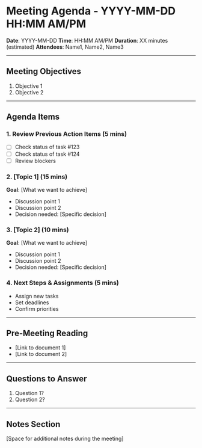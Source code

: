 # Meeting Agenda - YYYY-MM-DD HH:MM AM/PM

**Date**: YYYY-MM-DD
**Time**: HH:MM AM/PM
**Duration**: XX minutes (estimated)
**Attendees**: Name1, Name2, Name3

---

## Meeting Objectives
1. Objective 1
2. Objective 2

---

## Agenda Items

### 1. Review Previous Action Items (5 mins)
- [ ] Check status of task #123
- [ ] Check status of task #124
- [ ] Review blockers

### 2. [Topic 1] (15 mins)
**Goal**: [What we want to achieve]
- Discussion point 1
- Discussion point 2
- Decision needed: [Specific decision]

### 3. [Topic 2] (10 mins)
**Goal**: [What we want to achieve]
- Discussion point 1
- Discussion point 2
- Decision needed: [Specific decision]

### 4. Next Steps & Assignments (5 mins)
- Assign new tasks
- Set deadlines
- Confirm priorities

---

## Pre-Meeting Reading
- [Link to document 1]
- [Link to document 2]

---

## Questions to Answer
1. Question 1?
2. Question 2?

---

## Notes Section
[Space for additional notes during the meeting]
